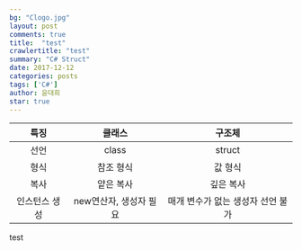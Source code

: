 ```yaml
---
bg: "Clogo.jpg"
layout: post
comments: true
title:  "test"
crawlertitle: "test"
summary: "C# Struct"
date: 2017-12-12
categories: posts
tags: ['C#']
author: 윤대희
star: true
---
```


|      특징     |         클래스         |               구조체              |
|:-------------:|:----------------------:|:---------------------------------:|
|      선언     |          class         |               struct              |
|      형식     |        참조 형식       |              값 형식              |
|      복사     |        얕은 복사       |             깊은 복사             |
| 인스턴스 생성 | new연산자, 생성자 필요 | 매개 변수가 없는 생성자 선언 불가 |




test
